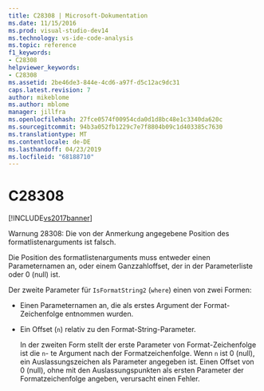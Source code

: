 ```yaml
---
title: C28308 | Microsoft-Dokumentation
ms.date: 11/15/2016
ms.prod: visual-studio-dev14
ms.technology: vs-ide-code-analysis
ms.topic: reference
f1_keywords:
- C28308
helpviewer_keywords:
- C28308
ms.assetid: 2be46de3-844e-4cd6-a97f-d5c12ac9dc31
caps.latest.revision: 7
author: mikeblome
ms.author: mblome
manager: jillfra
ms.openlocfilehash: 27fce0574f00954cda0d1d8bc48e1c3340da620c
ms.sourcegitcommit: 94b3a052fb1229c7e7f8804b09c1d403385c7630
ms.translationtype: MT
ms.contentlocale: de-DE
ms.lasthandoff: 04/23/2019
ms.locfileid: "68188710"
---
```

# <a name="c28308"></a>C28308
[!INCLUDE[vs2017banner](../includes/vs2017banner.md)]

Warnung 28308: Die von der Anmerkung angegebene Position des formatlistenarguments ist falsch.  
  
 Die Position des formatlistenarguments muss entweder einen Parameternamen an, oder einem Ganzzahloffset, der in der Parameterliste oder 0 (null) ist.  
  
 Der zweite Parameter für `IsFormatString2` (`where`) einen von zwei Formen:  
  
- Einen Parameternamen an, die als erstes Argument der Format-Zeichenfolge entnommen wurden.  
  
- Ein Offset (`n`) relativ zu den Format-String-Parameter.  
  
  In der zweiten Form stellt der erste Parameter von Format-Zeichenfolge ist die `n`- te Argument nach der Formatzeichenfolge. Wenn `n` ist 0 (null), ein Auslassungszeichen als Parameter angegeben ist. Einen Offset von 0 (null), ohne mit den Auslassungspunkten als ersten Parameter der Formatzeichenfolge angeben, verursacht einen Fehler.
